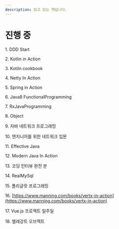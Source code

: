 ```yaml
---
description: 읽고 있는 책입니다.
---
```


# 진행 중

&#x20;1\. DDD Start

2\. Kotlin in Action

3\. Kotiln cookbook

4\. Netty In Action

5\. Spring in Action

6\. Java8 FunctionalProgramming

7\. RxJavaProgramming

8\. Object

9\. 자바 네트워크 프로그래밍

10\. 엔지니어를 위한 네트워크 입문&#x20;

11\. Effective Java

12\. Modern Java In Action

13\. 코딩 인터뷰 완전 분

14\. RealMySql

15\. 폴리글랏 프로그래밍

16\. [https://www.manning.com/books/vertx-in-action](https://www.manning.com/books/vertx-in-action)

17\. Vue.js 프로젝트 일주일

18\. 엘레강트 오브젝트

